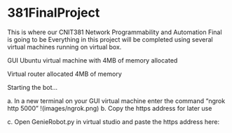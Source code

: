 # 381FinalProject
This is where our CNIT381 Network Programmability and Automation Final is going to be
Everything in this project will be completed using several virtual machines running on virtual box.

GUI Ubuntu virtual machine with 4MB of memory allocated

Virtual router allocated 4MB of memory

Starting the bot…

a.	In a new terminal on your GUI virtual machine enter the command “ngrok http 5000”
   !(images/ngrok.png)
b.	Copy the https address for later use 

c.	Open GenieRobot.py in virtual studio and paste the https address here:
 

